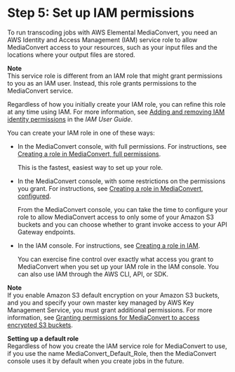 # Step 5: Set up IAM permissions<a name="iam-role"></a>

To run transcoding jobs with AWS Elemental MediaConvert, you need an AWS Identity and Access Management \(IAM\) service role to allow MediaConvert access to your resources, such as your input files and the locations where your output files are stored\. 

**Note**  
This service role is different from an IAM role that might grant permissions to you as an IAM user\. Instead, this role grants permissions to the MediaConvert service\.

Regardless of how you initially create your IAM role, you can refine this role at any time using IAM\. For more information, see [Adding and removing IAM identity permissions](https://docs.aws.amazon.com/IAM/latest/UserGuide/access_policies_manage-attach-detach.html#add-policies-console) in the *IAM User Guide*\.

You can create your IAM role in one of these ways:
+ In the MediaConvert console, with full permissions\. For instructions, see [Creating a role in MediaConvert, full permissions](creating-the-iam-role-in-mediaconvert-full.md)\.

  This is the fastest, easiest way to set up your role\.
+ In the MediaConvert console, with some restrictions on the permissions you grant\. For instructions, see [Creating a role in MediaConvert, configured](creating-the-iam-role-in-mediaconvert-configured.md)\.

  From the MediaConvert console, you can take the time to configure your role to allow MediaConvert access to only some of your Amazon S3 buckets and you can choose whether to grant invoke access to your API Gateway endpoints\.
+ In the IAM console\. For instructions, see [Creating a role in IAM](creating-the-iam-role-in-iam.md)\.

  You can exercise fine control over exactly what access you grant to MediaConvert when you set up your IAM role in the IAM console\. You can also use IAM through the AWS CLI, API, or SDK\.

**Note**  
If you enable Amazon S3 default encryption on your Amazon S3 buckets, and you and specify your own master key managed by AWS Key Management Service, you must grant additional permissions\. For more information, see [Granting permissions for MediaConvert to access encrypted S3 buckets](granting-permissions-for-mediaconvert-to-access-encrypted-s3-buckets.md)\.

**Setting up a default role**  
Regardless of how you create the IAM service role for MediaConvert to use, if you use the name MediaConvert\_Default\_Role, then the MediaConvert console uses it by default when you create jobs in the future\.
